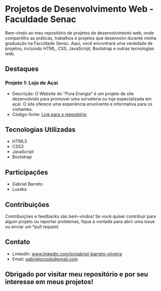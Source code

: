 # Projetos de Desenvolvimento Web - Faculdade Senac

Bem-vindo ao meu repositório de projetos de desenvolvimento web, onde compartilho as práticas, trabalhos e projetos que desenvolvi durante minha graduação na Faculdade Senac. Aqui, você encontrará uma variedade de projetos, incluindo HTML, CSS, JavaScript, Bootstrap e outras tecnologias web.

## Destaques

### Projeto 1: Loja de Açai

- Descrição: O Website do "Pura Energia" é um projeto de site desenvolvido para promover uma sorveteria ou loja especializada em açaí. O site oferece uma experiência envolvente e informativa para os visitantes. 
- Código-fonte: [Link para o repositório]([https://github.com/Barreto0620/Senac/commit/6c650ee498386da55005cd57f3a8f711bb828f24](https://github.com/Barreto0620/Senac/blob/49efc31c5aff016897e97fd206bf658f1e4c31ef/Projeto%20P.I/index.html))

## Tecnologias Utilizadas

- HTML5
- CSS3
- JavaScript
- Bootstrap

## Participações

- Gabriel Barreto
- Lusxka

## Contribuições
Contribuições e feedbacks são bem-vindos! Se você quiser contribuir para algum projeto ou reportar problemas, fique à vontade para abrir uma issue ou enviar um *pull request.

## Contato
- LinkedIn: www.linkedin.com/in/gabriel-barreto-oliveira
- Email: gabrielprozds@email.com


## Obrigado por visitar meu repositório e por seu interesse em meus projetos!
